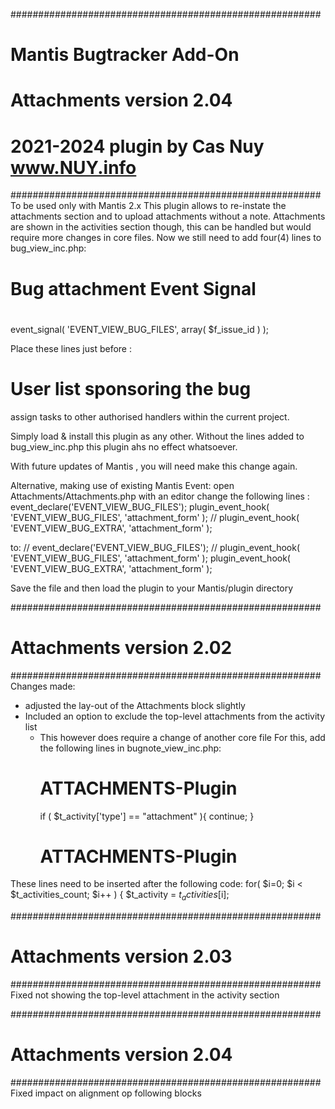 ########################################################
# 	Mantis Bugtracker Add-On
# 	Attachments version 2.04
#	2021-2024 plugin by Cas Nuy www.NUY.info
########################################################
To be used only with Mantis 2.x
This plugin allows to re-instate the attachments section and to upload attachments without a note.
Attachments are shown in the activities section though, this can be handled but would require more changes in core files.
Now we still need to add four(4) lines to bug_view_inc.php:
#
# Bug attachment Event Signal
#
event_signal( 'EVENT_VIEW_BUG_FILES', array( $f_issue_id ) );

Place these lines just before :
# User list sponsoring the bug
assign tasks to other authorised handlers within the current project.

Simply load & install this plugin as any other.
Without the lines added to bug_view_inc.php this plugin ahs no effect whatsoever.

With future updates of Mantis , you will need make this change again.


Alternative, making use of existing Mantis Event:
open Attachments/Attachments.php with an editor
change the following lines :
		event_declare('EVENT_VIEW_BUG_FILES');
	 	plugin_event_hook( 'EVENT_VIEW_BUG_FILES', 'attachment_form' );
//	 	plugin_event_hook( 'EVENT_VIEW_BUG_EXTRA', 'attachment_form' );

to:
//		event_declare('EVENT_VIEW_BUG_FILES');
//	 	plugin_event_hook( 'EVENT_VIEW_BUG_FILES', 'attachment_form' );
	 	plugin_event_hook( 'EVENT_VIEW_BUG_EXTRA', 'attachment_form' );
		
Save the file and then load the plugin to your Mantis/plugin directory

########################################################
# 	Attachments version 2.02
########################################################
Changes made:
- adjusted the lay-out of the Attachments block slightly
- Included an option to exclude the top-level attachments from the activity list
	- This however does require a change of another core file
For this, add the following lines in bugnote_view_inc.php:
		# ATTACHMENTS-Plugin
		if ( $t_activity['type'] == "attachment" ){
			continue;
		}
		# ATTACHMENTS-Plugin


These lines need to be inserted after the following code:
	for( $i=0; $i < $t_activities_count; $i++ ) {
		$t_activity = $t_activities[$i];

########################################################
# 	Attachments version 2.03
########################################################
Fixed not showing the top-level attachment in the activity section

########################################################
# 	Attachments version 2.04
########################################################
Fixed impact on alignment op following blocks
